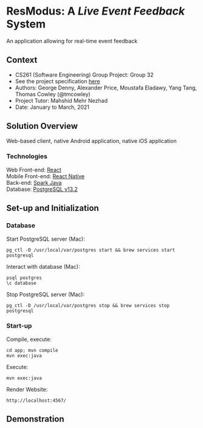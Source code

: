 # ResModus: A *Live Event Feedback* System
An application allowing for real-time event feedback

## Context
* CS261 (Software Engineering) Group Project: Group 32
* See the project specification [here](https://warwick.ac.uk/fac/sci/dcs/teaching/material/cs261/)
* Authors: George Denny, Alexander Price, Moustafa Eladawy, Yang Tang, Thomas Cowley (@tmcowley)
* Project Tutor: Mahshid Mehr Nezhad
* Date: January to March, 2021

## Solution Overview
Web-based client, native Android application, native iOS application

### Technologies
Web Front-end: [React](https://reactjs.org/)<br>
Mobile Front-end: [React Native](https://reactnative.dev/)<br>
Back-end: [Spark Java](https://sparkjava.com/)<br>
Database: [PostgreSQL v13.2](https://www.postgresql.org/)

## Set-up and Initialization

### Database
Start PostgreSQL server (Mac):
```
pg_ctl -D /usr/local/var/postgres start && brew services start postgresql
```

Interact with database (Mac):
```
psql postgres 
\c database
```

Stop PostgreSQL server (Mac):
```
pg_ctl -D /usr/local/var/postgres stop && brew services stop postgresql
```

### Start-up

Compile, execute:
```
cd app; mvn compile 
mvn exec:java 
```

Execute:
```
mvn exec:java 
```

Render Website: 
```
http://localhost:4567/
```


## Demonstration
